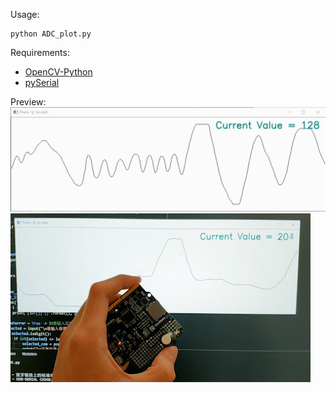 Usage:  
```
python ADC_plot.py
```

Requirements:  
+ [OpenCV-Python](https://docs.opencv.org/)  
+ [pySerial](https://pythonhosted.org/pyserial/)  

Preview:  
![](./ADC_plot-preview-screenshot.gif)  
![](./ADC_plot-preview-video.gif)  
